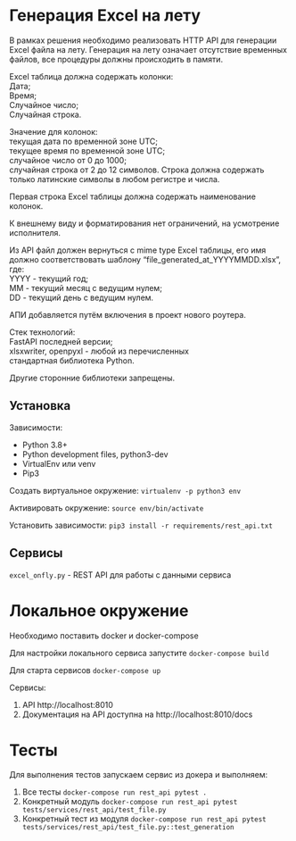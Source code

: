 # Генерация Excel на лету

В рамках решения необходимо реализовать HTTP API для генерации Excel файла на лету. Генерация на лету означает отсутствие временных файлов, все процедуры должны происходить в памяти.

Excel таблица должна содержать колонки:  
Дата;  
Время;  
Случайное число;  
Случайная строка.

Значение для колонок:  
текущая дата по временной зоне UTC;  
текущее время по временной зоне UTC;  
случайное число от 0 до 1000;  
случайная строка от 2 до 12 символов. Строка должна содержать только латинские символы в любом регистре и числа.

Первая строка Excel таблицы должна содержать наименование колонок.

К внешнему виду и форматирования нет ограничений, на усмотрение исполнителя.

Из API файл должен вернуться с mime type Excel таблицы, его имя должно соответствовать шаблону  “file_generated_at_YYYYMMDD.xlsx”, где:  
YYYY - текущий год;  
MM - текущий месяц с ведущим нулем;  
DD - текущий день с ведущим нулем.

АПИ добавляется путём включения в проект нового роутера.

Стек технологий:  
FastAPI последней версии;  
xlsxwriter, openpyxl - любой из перечисленных  
стандартная библиотека Python.

Другие сторонние библиотеки запрещены.


## Установка

Зависимости:
- Python 3.8+
- Python development files, python3-dev
- VirtualEnv или venv
- Pip3

Создать виртуальное окружение: `virtualenv -p python3 env`

Активировать окружение: `source env/bin/activate`

Установить зависимоcти: `pip3 install -r requirements/rest_api.txt`

## Сервисы

`excel_onfly.py` - REST API для работы с данными сервиса

# Локальное окружение

Необходимо поставить docker и docker-compose

Для настройки локального сервиса запустите `docker-compose build`

Для старта сервисов `docker-compose up`

Сервисы:
1. API http://localhost:8010
2. Документация на API доступна на http://localhost:8010/docs

# Тесты

Для выполнения тестов запускаем сервис из докера и выполняем:

1. Все тесты `docker-compose run rest_api pytest .` 
2. Конкретный модуль `docker-compose run rest_api pytest tests/services/rest_api/test_file.py` 
3. Конкретный тест из модуля `docker-compose run rest_api pytest tests/services/rest_api/test_file.py::test_generation` 
